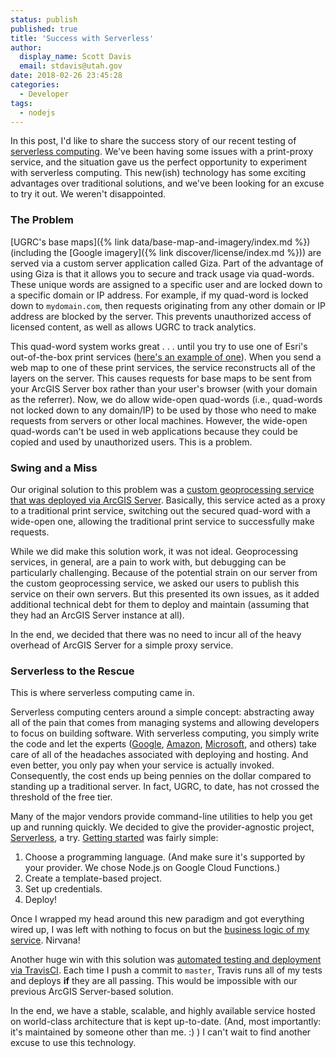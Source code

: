 ```yaml
---
status: publish
published: true
title: 'Success with Serverless'
author:
  display_name: Scott Davis
  email: stdavis@utah.gov
date: 2018-02-26 23:45:28
categories:
  - Developer
tags:
  - nodejs
---
```


In this post, I'd like to share the success story of our recent testing of [serverless computing](https://en.wikipedia.org/wiki/Serverless_computing). We've been having some issues with a print-proxy service, and the situation gave us the perfect opportunity to experiment with serverless computing. This new(ish) technology has some exciting advantages over traditional solutions, and we've been looking for an excuse to try it out. We weren't disappointed.

### The Problem

[UGRC's base maps]({% link data/base-map-and-imagery/index.md %}) (including the [Google imagery]({% link discover/license/index.md %})) are served via a custom server application called Giza. Part of the advantage of using Giza is that it allows you to secure and track usage via quad-words. These unique words are assigned to a specific user and are locked down to a specific domain or IP address. For example, if my quad-word is locked down to `mydomain.com`, then requests originating from any other domain or IP address are blocked by the server. This prevents unauthorized access of licensed content, as well as allows UGRC to track analytics.

This quad-word system works great . . . until you try to use one of Esri's out-of-the-box print services ([here's an example of one](http://mapserv.utah.gov/arcgis/rest/services/Utilities/PrintingTools/GPServer)). When you send a web map to one of these print services, the service reconstructs all of the layers on the server. This causes requests for base maps to be sent from your ArcGIS Server box rather than your user's browser (with your domain as the referrer). Now, we do allow wide-open quad-words (i.e., quad-words not locked down to any domain/IP) to be used by those who need to make requests from servers or other local machines. However, the wide-open quad-words can't be used in web applications because they could be copied and used by unauthorized users. This is a problem.

### Swing and a Miss

Our original solution to this problem was a [custom geoprocessing service that was deployed via ArcGIS Server](https://github.com/agrc/print-proxy). Basically, this service acted as a proxy to a traditional print service, switching out the secured quad-word with a wide-open one, allowing the traditional print service to successfully make requests.

While we did make this solution work, it was not ideal. Geoprocessing services, in general, are a pain to work with, but debugging can be particularly challenging. Because of the potential strain on our server from the custom geoprocessing service, we asked our users to publish this service on their own servers. But this presented its own issues, as it added additional technical debt for them to deploy and maintain (assuming that they had an ArcGIS Server instance at all).

In the end, we decided that there was no need to incur all of the heavy overhead of ArcGIS Server for a simple proxy service.

### Serverless to the Rescue

This is where serverless computing came in.

Serverless computing centers around a simple concept: abstracting away all of the pain that comes from managing systems and allowing developers to focus on building software. With serverless computing, you simply write the code and let the experts ([Google](https://cloud.google.com/functions/), [Amazon](https://aws.amazon.com/lambda/), [Microsoft](https://azure.microsoft.com/en-us/services/functions/), and others) take care of all of the headaches associated with deploying and hosting. And even better, you only pay when your service is actually invoked. Consequently, the cost ends up being pennies on the dollar compared to standing up a traditional server. In fact, UGRC, to date, has not crossed the threshold of the free tier.

Many of the major vendors provide command-line utilities to help you get up and running quickly. We decided to give the provider-agnostic project, [Serverless](https://www.serverless.com/), a try. [Getting started](https://www.serverless.com/framework/docs/providers/google/guide/quick-start/) was fairly simple:

1. Choose a programming language. (And make sure it's supported by your provider. We chose Node.js on Google Cloud Functions.)
1. Create a template-based project.
1. Set up credentials.
1. Deploy!

Once I wrapped my head around this new paradigm and got everything wired up, I was left with nothing to focus on but the [business logic of my service](https://github.com/agrc/serverless-print-proxy/blob/master/index.js). Nirvana!

Another huge win with this solution was [automated testing and deployment via TravisCI](https://travis-ci.org/agrc/serverless-print-proxy). Each time I push a commit to `master`, Travis runs all of my tests and deploys **if** they are all passing. This would be impossible with our previous ArcGIS Server-based solution.

In the end, we have a stable, scalable, and highly available service hosted on world-class architecture that is kept up-to-date. (And, most importantly: it's maintained by someone other than me. :) ) I can't wait to find another excuse to use this technology.
